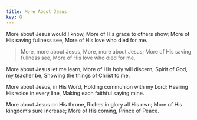 ```yaml
---
title: More About Jesus
key: G
---
```


More about Jesus would I know, 
More of His grace to others show; 
More of His saving fullness see, 
More of His love who died for me.

>More, more about Jesus,
More, more about Jesus; 
More of His saving fullness see,
More of His love who died for me.

More about Jesus let me learn, 
More of His holy will discern; 
Spirit of God, my teacher be,
Showing the things of Christ to me.

More about Jesus, in His Word, 
Holding communion with my Lord; 
Hearing His voice in every line, 
Making each faithful saying mine.

More about Jesus on His throne, 
Riches in glory all His own;
More of His kingdom’s sure increase;
More of His coming, Prince of Peace.

